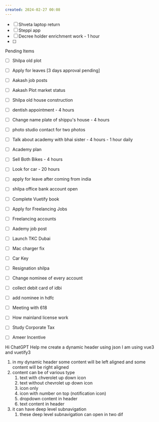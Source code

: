 ```yaml
---
created: 2024-02-27 00:08
---
```


- [ ] Shveta laptop return
- [ ] Steppi app
- [ ] Decree holder enrichment work - 1 hour
- [ ] 


Pending Items

- [ ] Shilpa old plot 
- [ ] Apply for leaves [3 days approval pending]
- [ ] Aakash job posts
- [ ] Aakash Plot market status
- [ ] Shilpa old house construction
- [ ] dentish appointment - 4 hours
- [ ] Change name plate of shippu's house - 4 hours
- [ ] photo studio contact for two photos
- [ ] Talk about academy with bhai sister - 4 hours - 1 hour daily
- [ ] Academy plan 
- [ ] Sell Both Bikes - 4 hours
- [ ] Look for car - 20 hours
- [ ] apply for leave after coming from india
- [ ] shilpa office bank account open
- [ ] Complete Vuetify book
- [ ] Apply for Freelancing Jobs
- [ ] Freelancing accounts
- [ ] Aademy job post
- [ ] Launch TKC Dubai
- [ ] Mac charger fix
- [ ] Car Key 
- [ ] Resignation shilpa
- [ ] Change nominee of every account
- [ ] collect debit card of idbi
- [ ] add nominee in hdfc 
- [ ] Meeting with 618
- [ ] How mainland license work
- [ ] Study Corporate Tax
- [ ] Ameer Incentive


Hi ChatGPT 
Help me create a dynamic header using json
I am using vue3 and vuetify3
1. in my dynamic header some content will be left aligned and some content will be right aligned
2. content can be of various type
	1. text with chverolet up down icon 
	2. text without chevrolet up down icon
	3. icon only
	4. icon with number on top (notification icon)
	5. dropdown content in header
	6. text content in header
3. it can have deep level subnavigation 
	1. these deep level subnavigation can open in two dif



